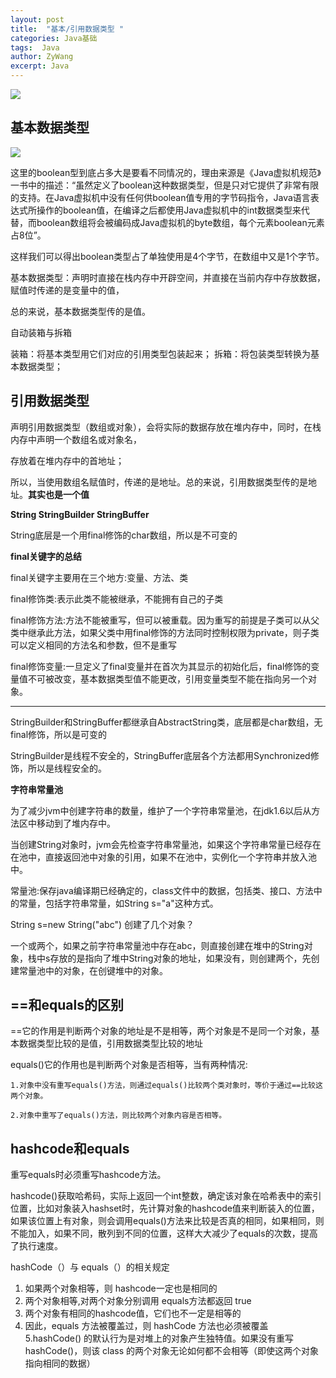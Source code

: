 ```yaml
---
layout: post
title:  "基本/引用数据类型 "
categories: Java基础
tags:  Java 
author: ZyWang
excerpt: Java 
---
```


![](https://imgconvert.csdnimg.cn/aHR0cHM6Ly9zczAuYmRzdGF0aWMuY29tLzcwY0Z1SFNoX1ExWW54R2twb1dLMUhGNmhoeS9pdC91PTg0MDU4MjY4OCwxMTcyNTQwOTk0JmZtPTI2JmdwPTAuanBn)


## 基本数据类型 ##


![](https://s1.ax1x.com/2020/08/30/dbqQiQ.jpg)

这里的boolean型到底占多大是要看不同情况的，理由来源是《Java虚拟机规范》一书中的描述：“虽然定义了boolean这种数据类型，但是只对它提供了非常有限的支持。在Java虚拟机中没有任何供boolean值专用的字节码指令，Java语言表达式所操作的boolean值，在编译之后都使用Java虚拟机中的int数据类型来代替，而boolean数组将会被编码成Java虚拟机的byte数组，每个元素boolean元素占8位”。

这样我们可以得出boolean类型占了单独使用是4个字节，在数组中又是1个字节。

基本数据类型：声明时直接在栈内存中开辟空间，并直接在当前内存中存放数据，赋值时传递的是变量中的值，

总的来说，基本数据类型传的是值。

⾃动装箱与拆箱

装箱：将基本类型⽤它们对应的引⽤类型包装起来；
拆箱：将包装类型转换为基本数据类型；

## 引用数据类型 ##

声明引用数据类型（数组或对象），会将实际的数据存放在堆内存中，同时，在栈内存中声明一个数组名或对象名，

存放着在堆内存中的首地址；

所以，当使用数组名赋值时，传递的是地址。总的来说，引用数据类型传的是地址。**其实也是一个值**

**String StringBuilder StringBuffer**

String底层是一个用final修饰的char数组，所以是不可变的

**final关键字的总结**

final关键字主要用在三个地方:变量、方法、类

final修饰类:表示此类不能被继承，不能拥有自己的子类

final修饰方法:方法不能被重写，但可以被重载。因为重写的前提是子类可以从父类中继承此方法，如果父类中用final修饰的方法同时控制权限为private，则子类可以定义相同的方法名和参数，但不是重写

final修饰变量:一旦定义了final变量并在首次为其显示的初始化后，final修饰的变量值不可被改变，基本数据类型值不能更改，引用变量类型不能在指向另一个对象。

------------------------------------------

StringBuilder和StringBuffer都继承自AbstractString类，底层都是char数组，无final修饰，所以是可变的

StringBuilder是线程不安全的，StringBuffer底层各个方法都用Synchronized修饰，所以是线程安全的。

**字符串常量池**

为了减少jvm中创建字符串的数量，维护了一个字符串常量池，在jdk1.6以后从方法区中移动到了堆内存中。

当创建String对象时，jvm会先检查字符串常量池，如果这个字符串常量已经存在在池中，直接返回池中对象的引用，如果不在池中，实例化一个字符串并放入池中。

常量池:保存java编译期已经确定的，class文件中的数据，包括类、接口、方法中的常量，包括字符串常量，如String s="a"这种方式。

String s=new String("abc") 创建了几个对象？

一个或两个，如果之前字符串常量池中存在abc，则直接创建在堆中的String对象，栈中s存放的是指向了堆中String对象的地址，如果没有，则创建两个，先创建常量池中的对象，在创键堆中的对象。

## ==和equals的区别 ##

==它的作用是判断两个对象的地址是不是相等，两个对象是不是同一个对象，基本数据类型比较的是值，引用数据类型比较的地址

equals()它的作用也是判断两个对象是否相等，当有两种情况:
	
	1.对象中没有重写equals()方法，则通过equals()比较两个类对象时，等价于通过==比较这两个对象。

	2.对象中重写了equals()方法，则比较两个对象内容是否相等。

## hashcode和equals ##

重写equals时必须重写hashcode方法。

hashcode()获取哈希码，实际上返回一个int整数，确定该对象在哈希表中的索引位置，比如对象装入hashset时，先计算对象的hashcode值来判断装入的位置，如果该位置上有对象，则会调用equals()方法来比较是否真的相同，如果相同，则不能加入，如果不同，散列到不同的位置，这样大大减少了equals的次数，提高了执行速度。

hashCode（）与 equals（）的相关规定

1. 如果两个对象相等，则 hashcode⼀定也是相同的
2. 两个对象相等,对两个对象分别调⽤ equals⽅法都返回 true
3. 两个对象有相同的hashcode值，它们也不⼀定是相等的
4. 因此，equals ⽅法被覆盖过，则 hashCode ⽅法也必须被覆盖
5.hashCode() 的默认⾏为是对堆上的对象产⽣独特值。如果没有重写 hashCode()，则该 class
的两个对象⽆论如何都不会相等（即使这两个对象指向相同的数据）